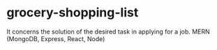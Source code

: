 # grocery-shopping-list
It concerns the solution of the desired task in applying for a job. MERN (MongoDB, Express, React, Node)
